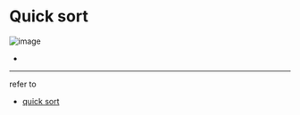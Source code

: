 # Quick sort
![image](https://upload.wikimedia.org/wikipedia/commons/6/6a/Sorting_quicksort_anim.gif)

-  


---
refer to
- [quick sort](https://youtu.be/aQiWF4E8flQ)
